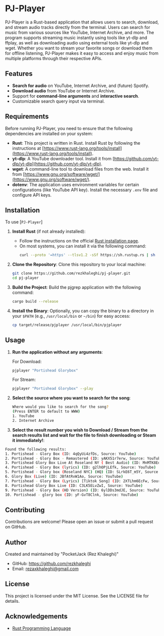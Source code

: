 # PJ-Player

PJ-Player is a Rust-based application that allows users to search, download, and stream audio tracks directly from the terminal. Users can search for music from various sources like YouTube, Internet Archive, and more. The program supports streaming music instantly using tools like yt-dlp and ffplay, as well as downloading audio using external tools like yt-dlp and wget. Whether you want to stream your favorite songs or download them for offline listening, PJ-Player makes it easy to access and enjoy music from multiple platforms through their respective APIs.

## Features

- **Search for audio** on YouTube, Internet Archive, and (future) Spotify.
- **Download audio** from YouTube or Internet Archive.
- Support for **command-line arguments** and **interactive search**.
- Customizable search query input via terminal.

## Requirements

Before running PJ-Player, you need to ensure that the following dependencies are installed on your system:

- **Rust**: This project is written in Rust. Install Rust by following the instructions at [https://www.rust-lang.org/tools/install](https://www.rust-lang.org/tools/install).
- **yt-dlp**: A YouTube downloader tool. Install it from [https://github.com/yt-dlp/yt-dlp](https://github.com/yt-dlp/yt-dlp).
- **wget**: A command-line tool to download files from the web. Install it from [https://www.gnu.org/software/wget/](https://www.gnu.org/software/wget/).
- **dotenv**: The application uses environment variables for certain configurations (like YouTube API key). Install the necessary `.env` file and configure API keys.

## Installation

To use [`PJ-Player`]

1. **Install Rust** (if not already installed):

   - Follow the instructions on the official [Rust installation page](https://www.rust-lang.org/tools/install).
   - On most systems, you can install it via the following command:
     ```sh
     curl --proto '=https' --tlsv1.2 -sSf https://sh.rustup.rs | sh
     ```

2. **Clone the Repository**:
   Clone this repository to your local machine:

   ```sh
   git clone https://github.com/rezkhaleghi/pj-player.git
   cd pj-player
   ```

3. **Build the Project**:
   Build the pjgrep application with the following command:

   ```sh
   cargo build --release
   ```

4. **Install the Binary**:
   Optionally, you can copy the binary to a directory in your `$PATH` (e.g., `/usr/local/bin` or `~/bin`) for easy access:

   ```sh
   cp target/release/pjplayer /usr/local/bin/pjplayer
   ```

## Usage

1. **Run the application without any arguments**:

   For Download:

   ```sh
   pjplayer "Portishead Glorybox"
   ```

   For Stream:

   ```sh
   pjplayer "Portishead Glorybox" --play
   ```

2. **Select the source where you want to search for the song**:

   ```sh
   Where would you like to search for the song?
   (Press ENTER to default to WWW)
   1. YouTube
   2. Internet Archive
   ```

3. **Select the result number you wish to Download / Stream from the search results list and wait for the file to finish downloading or Steam it immediately!**:

```sh
Found the following results:
1. Portishead - Glory Box (ID: 4qQyUi4zfDs, Source: YouTube)
2. Portishead - Glory Box - Remastered (ID: yAKX51r7erw, Source: YouTube)
3. Portishead Glory Box Live At Roseland NY ( Best Audio) (ID: MnMTK8EdsOc, Source: YouTube)
4. Portishead - Glory Box (lyrics) (ID: g2lhOPjLEfk, Source: YouTube)
5. Portishead - Glory box (Roseland NYC) (HQ) (ID: SLrkE6T_m5Y, Source: YouTube)
6. Glory Box (Live) (ID: JBfAtRvW1Ao, Source: YouTube)
7. Portishead - Glory Box (Lyrics) [Tiktok Song] (ID: 2XTLhm6EcFw, Source: YouTube)
8. Portishead Glory Box Live (ID: C3LK5ELvZwI, Source: YouTube)
9. Portishead - Glory Box (HD Version) (ID: 6ylDDs3mdJE, Source: YouTube)
10. Portishead - glory box (ID: yF-GvT8Clnk, Source: YouTube)
```

## Contributing

Contributions are welcome! Please open an issue or submit a pull request on GitHub.

## Author

Created and maintained by "PocketJack (Rez Khaleghi)"

- GitHub: https://github.com/rezkhaleghi
- Email: rezaxkhaleghi@gmail.com

## License

This project is licensed under the MIT License. See the LICENSE file for details.

## Acknowledgements

- [Rust Programming Language](https://www.rust-lang.org/)
